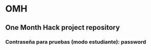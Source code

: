 # OMH
## One Month Hack project repository
### Contraseña para pruebas (modo estudiante): **password**

